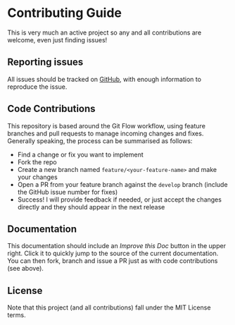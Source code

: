 # Contributing Guide

This is very much an active project so any and all contributions are welcome, even just finding issues!

## Reporting issues

All issues should be tracked on [GitHub](https://github.com/agc93/downlink), with enough information to reproduce the issue.

## Code Contributions

This repository is based around the Git Flow workflow, using feature branches and pull requests to manage incoming changes and fixes. Generally speaking, the process can be summarised as follows:

- Find a change or fix you want to implement
- Fork the repo
- Create a new branch named `feature/<your-feature-name>` and make your changes
- Open a PR from your feature branch against the `develop` branch (include the GitHub issue number for fixes)
- Success! I will provide feedback if needed, or just accept the changes directly and they should appear in the next release

## Documentation

This documentation should include an *Improve this Doc* button in the upper right. Click it to quickly jump to the source of the current documentation. You can then fork, branch and issue a PR just as with code contributions (see above).

## License

Note that this project (and all contributions) fall under the MIT License terms.